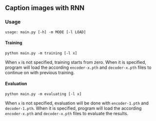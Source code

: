 ## Caption images with RNN

### Usage
`usage: main.py [-h] -m MODE [-l LOAD]`

#### Training
`python main.py -m training [-l x]`

When `x` is not specified, training starts from zero. When it is specified, program 
will load the according `encoder-x.pth` and `decoder-x.pth` files to continue on with previous training.

#### Evaluation
`python main.py -m evaluating [-l x]`

When `x` is not specified, evaluation will be done with `encoder-1.pth` and `decoder-1.pth`. When it is specified, program will load the according `encoder-x.pth` and `decoder-x.pth` files to evaluate the results.